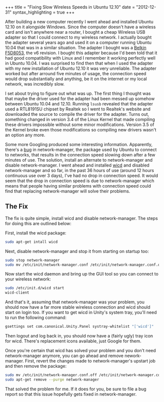 +++
title = "Fixing Slow Wireless Speeds in Ubuntu 12.10"
date = "2012-12-31"
syntax_highlighting = true
+++

After building a new computer recently I went ahead and installed Ubuntu 12.10 on it alongside Windows. Since the computer doesn't have a wireless card and isn't anywhere near a router, I bought a cheap Wireless USB adapter so that I could connect to my wireless network. I actually bought the adapter several years ago and used it on a computer running Ubuntu 10.04 that was in a similar situation. The adapter I bought was a [Belkin F5D8053][wireless-adapter-amazon-page], the v6 revision. I bought this adapter because I'd been told that it had good compatibility with Linux and I remember it working perfectly well in Ubuntu 10.04. I was surprised to find then that when I used the adapter with my new installation of Ubuntu 12.10 it was very unreliable. The adapter worked but after arround five minutes of usage, the connection speed would drop substantially and anything, be it on the internet or my local network, was incredibly slow. 

I set about trying to figure out what was up. The first thing I thought was that maybe the driver used for the adapter had been messed up somehow between Ubuntu 10.04 and 12.10. Running `lsusb` revealed that the adapter used a RTL8191SU chipset by Realtek so I went to Realtek's website and downloaded the source to compile the driver for the adapter. Turns out, something changed in version 3.4 of the Linux Kernel that made compiling these drivers impossible without some minor modifications. Version 3.5 of the Kernel broke even those modifications so compiling new drivers wasn't an option any more. 

Some more Googling produced some interesting information. Apparently, there's a [bug][network-manager-bug-report] in network-manager, the package used by Ubuntu to connect to networks, that results in the connection speed slowing down after a few minutes of use. The solution, install an alternate to network-manager and disable network-manager. I went ahead and installed [wicd][wicd-website] and disabled network-manager and so far, in the past 36 hours of use (around 12 hours continuous use over 3 days), I've had no drop in connection speed. It would seem that the drop in connection speed is due to network-manager which means that people having similar problems with connection speed could find that replacing network-manager will solve their problems. 

## The Fix

The fix is quite simple, install wicd and disable network-manager. The steps for doing this are outlined below:

First, install the wicd package:

```bash
sudo apt-get intall wicd
```

Next, disable network-manager and stop it from starting on startup too:

```bash
sudo stop network-manager
sudo mv /etc/init/network-manager.conf /etc/init/network-manager.conf.off
```

Now start the wicd daemon and bring up the GUI tool so you can connect to your wireless network:

```bash
sudo /etc/init.d/wicd start
wicd-client
```

And that's it, assuming that network-manager was your problem, you should now have a far more stable wireless connection and wicd should start on login too. If you want to get wicd in Unity's system tray, you'll need to run the following command:

```bash
gsettings set com.canonical.Unity.Panel systray-whitelist "['wicd']"
```

Then logout and log back in, you should now have a (fairly ugly) tray icon for wicd. There's replacement icons available, just Google for them. 

Once you're certain that wicd has solved your problem and you don't need network-manager anymore, you can go ahead and remove nework-manager. First, revert the changes made to network-manager's upstart job and then remove the package:

```bash
sudo mv /etc/init/network-manager.conf.off /etc/init/network-manager.conf
sudo apt-get remove --purge network-manager
```

That solved the problem for me. If it does for you, be sure to file a bug report so that this issue hopefully gets fixed in network-manager. 

[wireless-adapter-amazon-page]: http://www.amazon.co.uk/gp/product/B001HO3ZTQ/ref=as_li_ss_tl?ie=UTF8&camp=1634&creative=19450&creativeASIN=B001HO3ZTQ&linkCode=as2&tag=simpl06-21
[wicd-website]: https://launchpad.net/wicd
[network-manager-bug-report]: https://bugs.launchpad.net/ubuntu/+source/linux/+bug/621265

